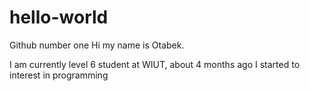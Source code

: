 # hello-world
Github number one
Hi my name is Otabek.

I am currently level 6 student at WIUT, about 4 months ago I started to interest in programming 
